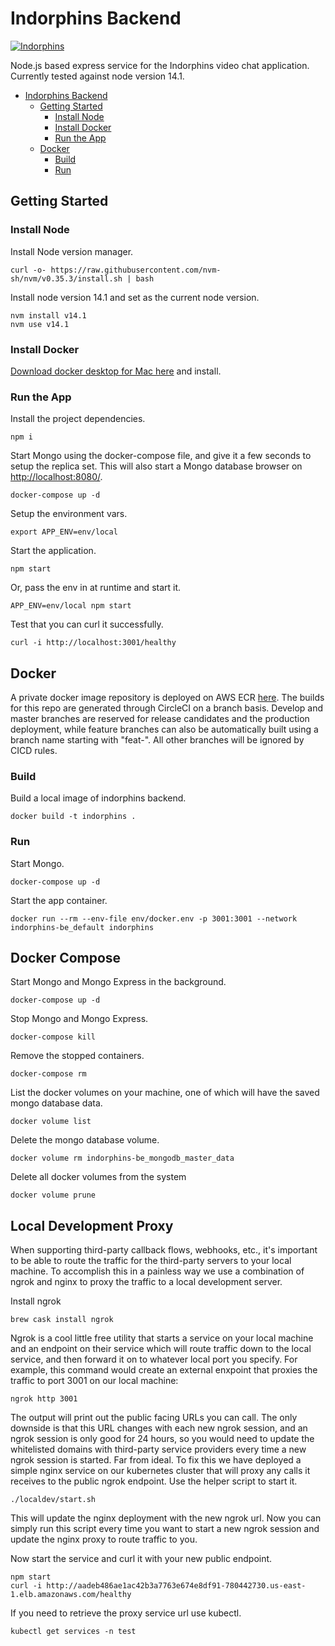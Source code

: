 # Indorphins Backend

[![Indorphins](https://circleci.com/gh/afloesch/indorphins-be.svg?style=shield&circle-token=3fc72662729760bb207849bed87c75d4c593848e)](https://app.circleci.com/pipelines/github/afloesch/indorphins-be)

Node.js based express service for the Indorphins video chat application. Currently tested against node version 14.1.

- [Indorphins Backend](#indorphins-backend)
  - [Getting Started](#getting-started)
    - [Install Node](#install-node)
    - [Install Docker](#install-docker)
    - [Run the App](#run-the-app)
  - [Docker](#docker)
    - [Build](#build)
    - [Run](#run)

## Getting Started

### Install Node

Install Node version manager.

```
curl -o- https://raw.githubusercontent.com/nvm-sh/nvm/v0.35.3/install.sh | bash
```

Install node version 14.1 and set as the current node version.

```
nvm install v14.1
nvm use v14.1
```

### Install Docker

[Download docker desktop for Mac here](https://hub.docker.com/editions/community/docker-ce-desktop-mac/) and install.

### Run the App

Install the project dependencies.

```
npm i
```

Start Mongo using the docker-compose file, and give it a few seconds to setup the replica set. This will also start a Mongo database browser on [http://localhost:8080/](http://localhost:8080/).

```
docker-compose up -d
```

Setup the environment vars.

```
export APP_ENV=env/local
```

Start the application.

```
npm start
```

Or, pass the env in at runtime and start it.

```
APP_ENV=env/local npm start
```

Test that you can curl it successfully.

```
curl -i http://localhost:3001/healthy
```

## Docker

A private docker image repository is deployed on AWS ECR [here](https://console.aws.amazon.com/ecr/repositories/indorphins/?region=us-east-1). The builds for this repo are generated through CircleCI on a branch basis. Develop and master branches are reserved for release candidates and the production deployment, while feature branches can also be automatically built using a branch name starting with "feat-". All other branches will be ignored by CICD rules.

### Build

Build a local image of indorphins backend.

```
docker build -t indorphins .
```

### Run

Start Mongo.

```
docker-compose up -d
```

Start the app container.

```
docker run --rm --env-file env/docker.env -p 3001:3001 --network indorphins-be_default indorphins
```

## Docker Compose

Start Mongo and Mongo Express in the background.

```
docker-compose up -d
```

Stop Mongo and Mongo Express.

```
docker-compose kill
```

Remove the stopped containers.

```
docker-compose rm
```

List the docker volumes on your machine, one of which will have the saved mongo database data.

```
docker volume list
```

Delete the mongo database volume.

```
docker volume rm indorphins-be_mongodb_master_data
```

Delete all docker volumes from the system

```
docker volume prune
```

## Local Development Proxy

When supporting third-party callback flows, webhooks, etc., it's important to be able to route the traffic for the third-party servers to your local machine. To accomplish this in a painless way we use a combination of ngrok and nginx to proxy the traffic to a local development server.

Install ngrok

```
brew cask install ngrok
```

Ngrok is a cool little free utility that starts a service on your local machine and an endpoint on their service which will route traffic down to the local service, and then forward it on to whatever local port you specify. For example, this command would create an external enxpoint that proxies the traffic to port 3001 on our local machine:

```
ngrok http 3001
```

The output will print out the public facing URLs you can call. The only downside is that this URL changes with each new ngrok session, and an ngrok session is only good for 24 hours, so you would need to update the whitelisted domains with third-party service providers every time a new ngrok session is started. Far from ideal. To fix this we have deployed a simple nginx service on our kubernetes cluster that will proxy any calls it receives to the public ngrok endpoint. Use the helper script to start it.

```
./localdev/start.sh
```

This will update the nginx deployment with the new ngrok url. Now you can simply run this script every time you want to start a new ngrok session and update the nginx proxy to route traffic to you.

Now start the service and curl it with your new public endpoint.

```
npm start
curl -i http://aadeb486ae1ac42b3a7763e674e8df91-780442730.us-east-1.elb.amazonaws.com/healthy
```

If you need to retrieve the proxy service url use kubectl.

```
kubectl get services -n test
```
